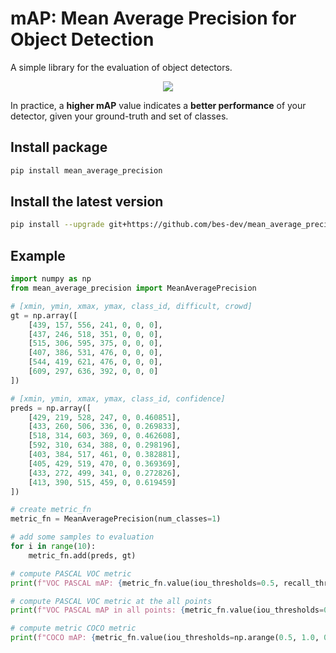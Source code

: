 # mAP: Mean Average Precision for Object Detection

A simple library for the evaluation of object detectors.

<p align="center">
  <img src="resources/img0.jpeg"/>
</p>

In practice, a **higher mAP** value indicates a **better performance** of your detector, given your ground-truth and set of classes.

## Install package

```bash
pip install mean_average_precision
```

## Install the latest version

```bash
pip install --upgrade git+https://github.com/bes-dev/mean_average_precision.git
```

## Example
```python
import numpy as np
from mean_average_precision import MeanAveragePrecision

# [xmin, ymin, xmax, ymax, class_id, difficult, crowd]
gt = np.array([
    [439, 157, 556, 241, 0, 0, 0],
    [437, 246, 518, 351, 0, 0, 0],
    [515, 306, 595, 375, 0, 0, 0],
    [407, 386, 531, 476, 0, 0, 0],
    [544, 419, 621, 476, 0, 0, 0],
    [609, 297, 636, 392, 0, 0, 0]
])

# [xmin, ymin, xmax, ymax, class_id, confidence]
preds = np.array([
    [429, 219, 528, 247, 0, 0.460851],
    [433, 260, 506, 336, 0, 0.269833],
    [518, 314, 603, 369, 0, 0.462608],
    [592, 310, 634, 388, 0, 0.298196],
    [403, 384, 517, 461, 0, 0.382881],
    [405, 429, 519, 470, 0, 0.369369],
    [433, 272, 499, 341, 0, 0.272826],
    [413, 390, 515, 459, 0, 0.619459]
])

# create metric_fn
metric_fn = MeanAveragePrecision(num_classes=1)

# add some samples to evaluation
for i in range(10):
    metric_fn.add(preds, gt)

# compute PASCAL VOC metric
print(f"VOC PASCAL mAP: {metric_fn.value(iou_thresholds=0.5, recall_thresholds=np.arange(0., 1.1, 0.1))['mAP']}")

# compute PASCAL VOC metric at the all points
print(f"VOC PASCAL mAP in all points: {metric_fn.value(iou_thresholds=0.5)['mAP']}")

# compute metric COCO metric
print(f"COCO mAP: {metric_fn.value(iou_thresholds=np.arange(0.5, 1.0, 0.05), recall_thresholds=np.arange(0., 1.01, 0.01), mpolicy='soft')['mAP']}")
```
